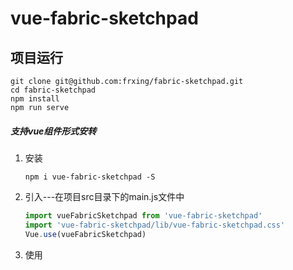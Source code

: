 # vue-fabric-sketchpad

## 项目运行

```
git clone git@github.com:frxing/fabric-sketchpad.git
cd fabric-sketchpad
npm install 
npm run serve
```

##### 支持vue组件形式安转

1. 安装
   
   ```
   npm i vue-fabric-sketchpad -S
   ```
2. 引入---在项目src目录下的main.js文件中
   
   ```javascript
   import vueFabricSketchpad from 'vue-fabric-sketchpad'
   import 'vue-fabric-sketchpad/lib/vue-fabric-sketchpad.css'
   Vue.use(vueFabricSketchpad)
   ```
3. 使用
   
   ```javascript
   
   ```
